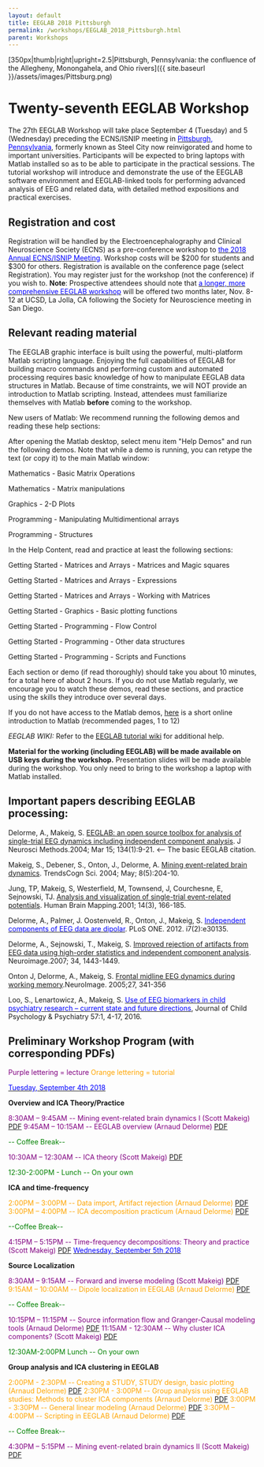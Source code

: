 ```yaml
---
layout: default
title: EEGLAB 2018 Pittsburgh
permalink: /workshops/EEGLAB_2018_Pittsburgh.html
parent: Workshops
---
```


[350px\|thumb\|right\|upright=2.5\|Pittsburgh, Pennsylvania: the
confluence of the Allegheny, Monongahela, and Ohio
rivers]({{ site.baseurl }}/assets/images/Pittsburg.png)

Twenty-seventh EEGLAB Workshop
==============================

The 27th EEGLAB Workshop will take place September 4 (Tuesday) and 5
(Wednesday) preceding the ECNS/ISNIP meeting in
[<font color=blue>Pittsburgh,
Pennsylvania</font>](https://en.wikipedia.org/wiki/Pittsburgh), formerly
known as Steel City now reinvigorated and home to important
universities. Participants will be expected to bring laptops with Matlab
installed so as to be able to participate in the practical sessions. The
tutorial workshop will introduce and demonstrate the use of the EEGLAB
software environment and EEGLAB-linked tools for performing advanced
analysis of EEG and related data, with detailed method expositions and
practical exercises.

Registration and cost
---------------------

Registration will be handled by the Electroencephalography and Clinical
Neuroscience Society (ECNS) as a pre-conference workshop to
[<font color=blue>the 2018 Annual ECNS/ISNIP
Meeting</font>](https://ecnsconference.com). Workshop costs will be $200
for students and $300 for others. Registration is available on the
conference page (select Registration). You may register just for the
workshop (not the conference) if you wish to.
**Note**: Prospective attendees should note that [<font color=blue>a
longer, more comprehensive EEGLAB
workshop</font>](https://sccn.ucsd.edu/wiki/EEGLAB_2018_at_UCSD) will be
offered two months later, Nov. 8-12 at UCSD, La Jolla, CA following the
Society for Neuroscience meeting in San Diego.

Relevant reading material
-------------------------

The EEGLAB graphic interface is built using the powerful, multi-platform
Matlab scripting language. Enjoying the full capabilities of EEGLAB for
building macro commands and performing custom and automated processing
requires basic knowledge of how to manipulate EEGLAB data structures in
Matlab. Because of time constraints, we will NOT provide an introduction
to Matlab scripting. Instead, attendees must familiarize themselves with
Matlab <b>before</b> coming to the workshop.

New users of Matlab: We recommend running the following demos and
reading these help sections:

After opening the Matlab desktop, select menu item "Help Demos" and run
the following demos. Note that while a demo is running, you can retype
the text (or copy it) to the main Matlab window:



Mathematics - Basic Matrix Operations

Mathematics - Matrix manipulations

Graphics - 2-D Plots

Programming - Manipulating Multidimentional arrays

Programming - Structures

In the Help Content, read and practice at least the following sections:



Getting Started - Matrices and Arrays - Matrices and Magic squares

Getting Started - Matrices and Arrays - Expressions

Getting Started - Matrices and Arrays - Working with Matrices

Getting Started - Graphics - Basic plotting functions

Getting Started - Programming - Flow Control

Getting Started - Programming - Other data structures

Getting Started - Programming - Scripts and Functions

Each section or demo (if read thoroughly) should take you about 10
minutes, for a total here of about 2 hours. If you do not use Matlab
regularly, we encourage you to watch these demos, read these sections,
and practice using the skills they introduce over several days.

If you do not have access to the Matlab demos,
[here](http://sccn.ucsd.edu/eeglab/matlaboverview.html) is a short
online introduction to Matlab (recommended pages, 1 to 12)

*EEGLAB WIKI:* Refer to the [EEGLAB tutorial wiki](/EEGLAB "wikilink")
for additional help.

<b>Material for the working (including EEGLAB) will be made available on
USB keys during the workshop.</b> Presentation slides will be made
available during the workshop. You only need to bring to the workshop a
laptop with Matlab installed.

Important papers describing EEGLAB processing:
----------------------------------------------

Delorme, A., Makeig, S. [EEGLAB: an open source toolbox for analysis of
single-trial EEG dynamics including independent component
analysis](https://sccn.ucsd.edu/githubwiki/pdfs/EEGLAB_published.pdf). J Neurosci Methods.2004; Mar 15; 134(1):9-21. \<-- The basic EEGLAB citation.

Makeig, S., Debener, S., Onton, J., Delorme, A. [Mining event-related
brain dynamics](https://sccn.ucsd.edu/githubwiki/pdfs/TICSreview_published.pdf). TrendsCogn Sci. 2004; May; 8(5):204-10.

Jung, TP, Makeig, S, Westerfield, M, Townsend, J, Courchesne, E,
Sejnowski, TJ. [Analysis and visualization of single-trial event-related
potentials](https://sccn.ucsd.edu/githubwiki/pdfs/Jung_HBM01.pdf). Human Brain Mapping.2001; 14(3), 166-185.

Delorme, A., Palmer, J. Oostenveld, R., Onton, J., Makeig, S.
[<font color=blue>Independent components of EEG data are
dipolar</font>](http://www.plosone.org/article/info%3Adoi%2F10.1371%2Fjournal.pone.0030135).
PLoS ONE. 2012. i7(2):e30135.

Delorme, A., Sejnowski, T., Makeig, S. [Improved rejection of artifacts
from EEG data using high-order statistics and independent component
analysis](https://sccn.ucsd.edu/githubwiki/pdfs/neuroimage2007_reformated.pdf). Neuroimage.2007; 34, 1443-1449.

Onton J, Delorme, A., Makeig, S. [Frontal midline EEG dynamics during
working memory](https://sccn.ucsd.edu/githubwiki/pdfs/Onton_FMtheta_published.pdf).NeuroImage. 2005;27, 341-356

Loo, S., Lenartowicz, A., Makeig, S. [<font color=blue>Use of EEG
biomarkers in child psychiatry research – current state and future
directions</font>](https://www.ncbi.nlm.nih.gov/pmc/articles/PMC4689673),
Journal of Child Psychology & Psychiatry 57:1, 4-17, 2016.

Preliminary Workshop Program (with corresponding PDFs)
------------------------------------------------------

<font color=purple>Purple lettering = lecture</font>
<font color=orange>Orange lettering = tutorial</font>

<u><font color=blue>Tuesday, September 4th 2018</font></u>


**Overview and ICA Theory/Practice**


<font color = purple>8:30AM – 9:45AM -- Mining event-related brain
dynamics I (Scott Makeig)</font>
[PDF](https://sccn.ucsd.edu/githubwiki/pdfs/Makeig_Mining1_Pittsburgh2018.pdf‎)
<font color = purple>9:45AM – 10:15AM -- EEGLAB overview (Arnaud
Delorme)</font>
[PDF](https://sccn.ucsd.edu/githubwiki/pdfs/Delorme_EEGLAB_overview_Pittsburgh2018.pdf‎)

<font color = green>-- Coffee Break--</font>

<font color = purple>10:30AM – 12:30AM -- ICA theory (Scott
Makeig)</font> [PDF](https://sccn.ucsd.edu/githubwiki/pdfs/Makeig_ICA_Pittsburgh2018.pdf‎)
<!-- -->


<font color = green>12:30-2:00PM - Lunch -- On your own</font>

<!-- -->


**ICA and time-frequency**


<font color = orange>2:00PM – 3:00PM -- Data import, Artifact rejection
(Arnaud Delorme)</font>
[PDF](https://sccn.ucsd.edu/githubwiki/pdfs/Delorme_EEGLAB_preprocesssing_Pittsburgh2018.pdf‎)
<font color = orange>3:00PM – 4:00PM -- ICA decomposition practicum
(Arnaud Delorme)</font>
[PDF](https://sccn.ucsd.edu/githubwiki/pdfs/Delorme_EEGLAB_ICApracticum_Pittsburgh2018.pdf‎)

<font color = green>--Coffee Break--</font>

<font color = purple>4:15PM – 5:15PM -- Time-frequency decompositions:
Theory and practice (Scott Makeig)</font>
[PDF](https://sccn.ucsd.edu/githubwiki/pdfs/Makeig_EEGLAB_timefreq_Pittsburgh2018.pdf‎)
<u><font color=blue>Wednesday, September 5th 2018</font></u>


**Source Localization**


<font color = purple>8:30AM – 9:15AM -- Forward and inverse modeling
(Scott Makeig)</font>
[PDF](https://sccn.ucsd.edu/githubwiki/pdfs/Makeig_Pittsburgh18_ForwardInverse.pdf)
<font color = orange>9:15AM – 10:00AM -- Dipole localization in EEGLAB
(Arnaud Delorme)</font>
[PDF](https://sccn.ucsd.edu/githubwiki/pdfs/Delorme_EEGLAB_Dipfit2_Pittsburgh2018.pdf‎)
<!-- -->



<font color = green>-- Coffee Break--</font>

<!-- -->



<font color=purple>10:15PM – 11:15PM -- Source information flow and
Granger-Causal modeling tools (Arnaud Delorme)</font>
[PDF](https://sccn.ucsd.edu/githubwiki/pdfs/Delorme_EEGLAB_causal_model_Pittsburgh2018.pdf‎)
<font color = purple>11:15AM - 12:30AM -- Why cluster ICA components?
(Scott Makeig)</font>
[PDF](https://sccn.ucsd.edu/githubwiki/pdfs/Makeig_Pittsburgh18_Clustering.pdf)
<!-- -->


<font color = green>12:30AM-2:00PM Lunch -- On your own</font>

<!-- -->


**Group analysis and ICA clustering in EEGLAB**


<font color = orange>2:00PM - 2:30PM -- Creating a STUDY, STUDY design,
basic plotting (Arnaud Delorme)</font>
[PDF](https://sccn.ucsd.edu/githubwiki/pdfs/Delorme_Pittsburgh18_study.pdf)
<font color = orange>2:30PM - 3:00PM -- Group analysis using EEGLAB
studies: Methods to cluster ICA components (Arnaud Delorme)</font>
[PDF](https://sccn.ucsd.edu/githubwiki/pdfs/Delorme_Pittsburgh18_Clustering.pdf)
<font color = orange>3:00PM - 3:30PM -- General linear modeling (Arnaud
Delorme)</font> [PDF](https://sccn.ucsd.edu/githubwiki/pdfs/Delorme_Pittsburgh18_GLM.pdf)
<font color = orange>3:30PM – 4:00PM -- Scripting in EEGLAB (Arnaud
Delorme)</font> [PDF](https://sccn.ucsd.edu/githubwiki/pdfs/Delorme_Pittsburgh18_script.pdf)
<!-- -->



<font color = green>-- Coffee Break--</font>

<!-- -->



<font color = purple>4:30PM – 5:15PM -- Mining event-related brain
dynamics II (Scott Makeig)</font>
[PDF](https://sccn.ucsd.edu/githubwiki/pdfs/Makeig_Pittsburgh18_Mining_II.pdf_‎)